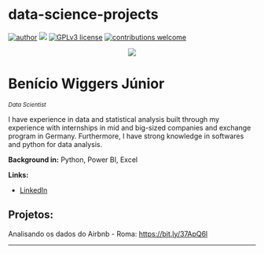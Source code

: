 # data-science-projects
[![author](https://img.shields.io/badge/author-beniciowg-red.svg)](https://www.linkedin.com/in/benicio-wiggers-jr) [![](https://img.shields.io/badge/python-3.7+-blue.svg)](https://www.python.org/downloads/release/python-365/) [![GPLv3 license](https://img.shields.io/badge/License-GPLv3-blue.svg)](http://perso.crans.org/besson/LICENSE.html) [![contributions welcome](https://img.shields.io/badge/contributions-welcome-brightgreen.svg?style=flat)](https://github.com/carlosfab/data_science/issues)

<p align="center">
  <img src="Banner.png" >
</p>

# Benício Wiggers Júnior
<sub>*Data Scientist*</sub>

I have experience in data and statistical analysis built through my experience with internships in mid and big-sized companies and exchange program in Germany. Furthermore, I have strong knowledge in softwares and python for data analysis.

**Background in:** Python, Power BI, Excel

**Links:**
* [LinkedIn](https://www.linkedin.com/in/benicio-wiggers-jr)


## Projetos:
Analisando os dados do Airbnb - Roma: https://bit.ly/37ApQ6l


---
